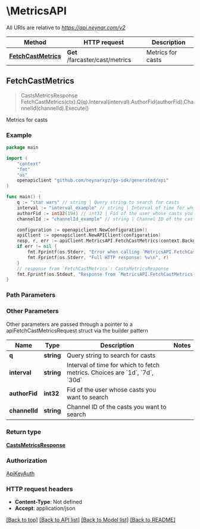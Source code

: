 # \MetricsAPI

All URIs are relative to *https://api.neynar.com/v2*

Method | HTTP request | Description
------------- | ------------- | -------------
[**FetchCastMetrics**](MetricsAPI.md#FetchCastMetrics) | **Get** /farcaster/cast/metrics | Metrics for casts



## FetchCastMetrics

> CastsMetricsResponse FetchCastMetrics(ctx).Q(q).Interval(interval).AuthorFid(authorFid).ChannelId(channelId).Execute()

Metrics for casts



### Example

```go
package main

import (
	"context"
	"fmt"
	"os"
	openapiclient "github.com/neynarxyz/go-sdk/generated/api"
)

func main() {
	q := "star wars" // string | Query string to search for casts
	interval := "interval_example" // string | Interval of time for which to fetch metrics. Choices are `1d`, `7d`, `30d` (optional)
	authorFid := int32(194) // int32 | Fid of the user whose casts you want to search (optional)
	channelId := "channelId_example" // string | Channel ID of the casts you want to search (optional)

	configuration := openapiclient.NewConfiguration()
	apiClient := openapiclient.NewAPIClient(configuration)
	resp, r, err := apiClient.MetricsAPI.FetchCastMetrics(context.Background()).Q(q).Interval(interval).AuthorFid(authorFid).ChannelId(channelId).Execute()
	if err != nil {
		fmt.Fprintf(os.Stderr, "Error when calling `MetricsAPI.FetchCastMetrics``: %v\n", err)
		fmt.Fprintf(os.Stderr, "Full HTTP response: %v\n", r)
	}
	// response from `FetchCastMetrics`: CastsMetricsResponse
	fmt.Fprintf(os.Stdout, "Response from `MetricsAPI.FetchCastMetrics`: %v\n", resp)
}
```

### Path Parameters



### Other Parameters

Other parameters are passed through a pointer to a apiFetchCastMetricsRequest struct via the builder pattern


Name | Type | Description  | Notes
------------- | ------------- | ------------- | -------------
 **q** | **string** | Query string to search for casts | 
 **interval** | **string** | Interval of time for which to fetch metrics. Choices are &#x60;1d&#x60;, &#x60;7d&#x60;, &#x60;30d&#x60; | 
 **authorFid** | **int32** | Fid of the user whose casts you want to search | 
 **channelId** | **string** | Channel ID of the casts you want to search | 

### Return type

[**CastsMetricsResponse**](CastsMetricsResponse.md)

### Authorization

[ApiKeyAuth](../README.md#ApiKeyAuth)

### HTTP request headers

- **Content-Type**: Not defined
- **Accept**: application/json

[[Back to top]](#) [[Back to API list]](../README.md#documentation-for-api-endpoints)
[[Back to Model list]](../README.md#documentation-for-models)
[[Back to README]](../README.md)

